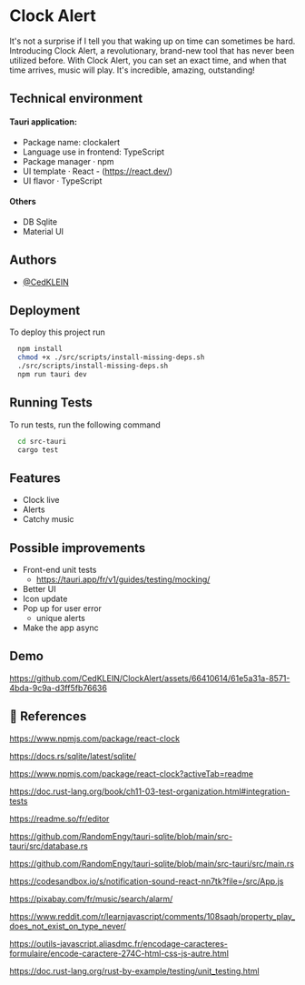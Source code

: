 
# Clock Alert

It's not a surprise if I tell you that waking up on time can sometimes be hard. Introducing Clock Alert, a revolutionary, brand-new tool that has never been utilized before. With Clock Alert, you can set an exact time, and when that time arrives, music will play. It's incredible, amazing, outstanding!


## Technical environment

#### Tauri application:

- Package name: clockalert
- Language use in frontend: TypeScript
- Package manager · npm
- UI template · React - (https://react.dev/)
- UI flavor · TypeScript

#### Others

- DB Sqlite
- Material UI


## Authors

- [@CedKLEIN](https://www.github.com/CedKLEIN)


## Deployment

To deploy this project run

```bash
  npm install
  chmod +x ./src/scripts/install-missing-deps.sh
  ./src/scripts/install-missing-deps.sh
  npm run tauri dev
```


## Running Tests

To run tests, run the following command

```bash
  cd src-tauri
  cargo test
```


## Features

- Clock live
- Alerts
- Catchy music


## Possible improvements

- Front-end unit tests
    - https://tauri.app/fr/v1/guides/testing/mocking/
- Better UI
- Icon update
- Pop up for user error
    - unique alerts
- Make the app async


## Demo

https://github.com/CedKLEIN/ClockAlert/assets/66410614/61e5a31a-8571-4bda-9c9a-d3ff5fb76636




## 🔗 References

https://www.npmjs.com/package/react-clock

https://docs.rs/sqlite/latest/sqlite/

https://www.npmjs.com/package/react-clock?activeTab=readme

https://doc.rust-lang.org/book/ch11-03-test-organization.html#integration-tests

https://readme.so/fr/editor

https://github.com/RandomEngy/tauri-sqlite/blob/main/src-tauri/src/database.rs

https://github.com/RandomEngy/tauri-sqlite/blob/main/src-tauri/src/main.rs

https://codesandbox.io/s/notification-sound-react-nn7tk?file=/src/App.js

https://pixabay.com/fr/music/search/alarm/

https://www.reddit.com/r/learnjavascript/comments/108saqh/property_play_does_not_exist_on_type_never/

https://outils-javascript.aliasdmc.fr/encodage-caracteres-formulaire/encode-caractere-274C-html-css-js-autre.html

https://doc.rust-lang.org/rust-by-example/testing/unit_testing.html

